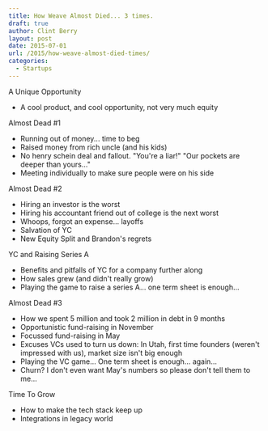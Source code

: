 ```yaml
---
title: How Weave Almost Died... 3 times.
draft: true
author: Clint Berry
layout: post
date: 2015-07-01  
url: /2015/how-weave-almost-died-times/
categories:
  - Startups
---
```


A Unique Opportunity
- A cool product, and cool opportunity, not very much equity

Almost Dead #1
- Running out of money... time to beg
- Raised money from rich uncle (and his kids)
- No henry schein deal and fallout. "You're a liar!" "Our pockets are deeper than yours..."
- Meeting individually to make sure people were on his side

Almost Dead #2
- Hiring an investor is the worst
- Hiring his accountant friend out of college is the next worst
- Whoops, forgot an expense... layoffs
- Salvation of YC
- New Equity Split and Brandon's regrets

YC and Raising Series A
- Benefits and pitfalls of YC for a company further along
- How sales grew (and didn't really grow)
- Playing the game to raise a series A... one term sheet is enough...

Almost Dead #3
- How we spent 5 million and took 2 million in debt in 9 months
- Opportunistic fund-raising in November
- Focussed fund-raising in May
- Excuses VCs used to turn us down: In Utah, first time founders (weren't impressed with us), market size isn't big enough
- Playing the VC game... One term sheet is enough... again...
- Churn? I don't even want May's numbers so please don't tell them to me...

Time To Grow
- How to make the tech stack keep up
- Integrations in legacy world
